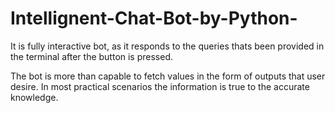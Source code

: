 # Intellignent-Chat-Bot-by-Python-
It is fully interactive bot, as it responds to
 the queries thats been provided in the terminal
 after the button is pressed.

The bot is more than capable to fetch values in 
the form of outputs that user desire.
In most practical scenarios the information is
true to the accurate knowledge.
